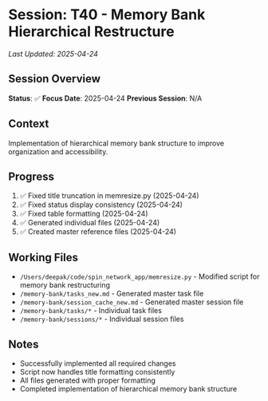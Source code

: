 # Session: T40 - Memory Bank Hierarchical Restructure
*Last Updated: 2025-04-24*

## Session Overview
**Status**: ✅ **Focus Date**: 2025-04-24
**Previous Session**: N/A

## Context
Implementation of hierarchical memory bank structure to improve organization and accessibility.

## Progress
1. ✅ Fixed title truncation in memresize.py (2025-04-24)
2. ✅ Fixed status display consistency (2025-04-24)
3. ✅ Fixed table formatting (2025-04-24)
4. ✅ Generated individual files (2025-04-24)
5. ✅ Created master reference files (2025-04-24)

## Working Files
- `/Users/deepak/code/spin_network_app/memresize.py` - Modified script for memory bank restructuring
- `/memory-bank/tasks_new.md` - Generated master task file
- `/memory-bank/session_cache_new.md` - Generated master session file
- `/memory-bank/tasks/*` - Individual task files
- `/memory-bank/sessions/*` - Individual session files

## Notes
- Successfully implemented all required changes
- Script now handles title formatting consistently
- All files generated with proper formatting
- Completed implementation of hierarchical memory bank structure
